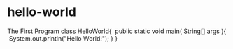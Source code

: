 # hello-world
The First Program
class HelloWorld{
  public static void main( String[] args ){
  System.out.println("Hello World!");
  }
}
